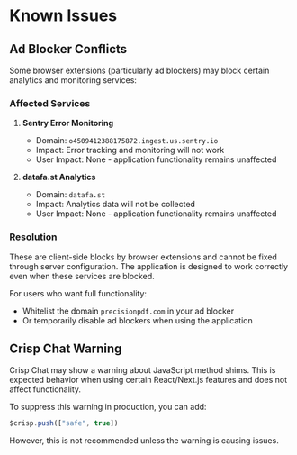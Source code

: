 # Known Issues

## Ad Blocker Conflicts

Some browser extensions (particularly ad blockers) may block certain analytics and monitoring services:

### Affected Services

1. **Sentry Error Monitoring**
   - Domain: `o4509412388175872.ingest.us.sentry.io`
   - Impact: Error tracking and monitoring will not work
   - User Impact: None - application functionality remains unaffected

2. **datafa.st Analytics**
   - Domain: `datafa.st`
   - Impact: Analytics data will not be collected
   - User Impact: None - application functionality remains unaffected

### Resolution

These are client-side blocks by browser extensions and cannot be fixed through server configuration. The application is designed to work correctly even when these services are blocked.

For users who want full functionality:
- Whitelist the domain `precisionpdf.com` in your ad blocker
- Or temporarily disable ad blockers when using the application

## Crisp Chat Warning

Crisp Chat may show a warning about JavaScript method shims. This is expected behavior when using certain React/Next.js features and does not affect functionality.

To suppress this warning in production, you can add:
```javascript
$crisp.push(["safe", true])
```

However, this is not recommended unless the warning is causing issues.